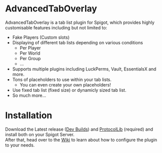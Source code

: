 [Dev Builds]: https://ci.codecrafter47.de/job/AdvancedTabOverlay/
[ProtocolLib]: https://www.spigotmc.org/resources/1997/
[Wiki]: https://github.com/CodeCrafter47/AdvancedTabOverlay/wiki

# AdvancedTabOverlay
AdvancedTabOverlay is a tab list plugin for Spigot, which provides highly customisable features including but not limited to:
- Fake Players (Custom slots)
- Displaying of different tab lists depending on various conditions
  - Per Player
  - Per World
  - Per Group
  - ...
- Supports multiple plugins including LuckPerms, Vault, EssentialsX and more.
- Tons of placeholders to use within your tab lists.
  - You can even create your own placeholders!
- Use fixed tab list (fixed size) or dynamicly sized tab list.
- So much more...

# Installation
Download the Latest release <!-- TODO: Spigot Link --> ([Dev Builds]) and [ProtocolLib] (required) and install both on your Spigot Server.  
After that, head over to the [Wiki] to learn about how to configure the plugin to your needs.
